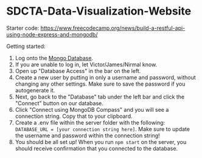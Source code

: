 # SDCTA-Data-Visualization-Website

Starter code: https://www.freecodecamp.org/news/build-a-restful-api-using-node-express-and-mongodb/

Getting started:

1. Log onto the [Mongo Database](https://cloud.mongodb.com/v2/63cb7a2372c6c2037a621c9a#/clusters).
2. If you are unable to log in, let Victor/James/Nirmal know.
3. Open up "Database Access" in the bar on the left.
4. Create a new user by putting in only a username and password, without changing any other settings. Make sure to save the password if you autogenerate it.
5. Next, go back to the "Database" tab under the left bar and click the "Connect" button on our database.
6. Click "Connect using MongoDB Compass" and you will see a connection string. Copy that to your clipboard.
7. Create a .env file within the server folder with the following: `DATABASE_URL = [your connection string here]`. Make sure to update the username and password within the connection string!
8. You should be all set up! When you run `npm start` on the server, you should receive confirmation that you connected to the database.

